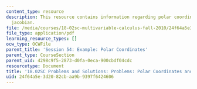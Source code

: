 ```yaml
---
content_type: resource
description: This resource contains information regarding polar coordinates and the
  jacobian.
file: /media/courses/18-02sc-multivariable-calculus-fall-2010/24f64a5e3d2082cbaa9b9397f6424606_MIT18_02SC_pb_54_comb.pdf
file_type: application/pdf
learning_resource_types: []
ocw_type: OCWFile
parent_title: 'Session 54: Example: Polar Coordinates'
parent_type: CourseSection
parent_uid: 4298c9f5-2873-d0fa-0eca-900cbdf04cdc
resourcetype: Document
title: '18.02SC Problems and Solutions: Problems: Polar Coordinates and the Jacobian'
uid: 24f64a5e-3d20-82cb-aa9b-9397f6424606
---
```

